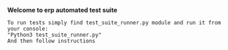 **Welcome to erp automated test suite**

	To run tests simply find test_suite_runner.py module and run it from your console:
	"Python3 test_suite_runner.py"
	And then follow instructions

